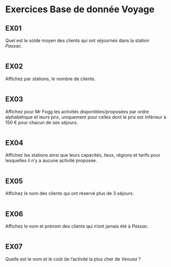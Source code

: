 # Exercices Base de donnée Voyage
## EX01 
Quel est le solde moyen des clients qui ont séjournés dans la station *Passac*.
```SQL

```

## EX02
Affichez par stations, le nombre de clients.
```SQL

```

## EX03
Affichez pour Mr Fogg les activités disponibles/proposées par ordre alphabétique et leurs prix, uniquement pour celles dont le prix est inférieur à 150 € pour chacun de ses séjours.
```SQL

```

## EX04
Affichez les stations ainsi que leurs capacités, lieux, régions et tarifs pour lesquelles il n’y a aucune activité proposée.
```SQL

```

## EX05
Affichez le nom des clients qui ont réservé plus de 3 séjours.
```SQL

```

## EX06
Affichez le nom et prénom des clients qui n’ont jamais été à *Passac*.
```SQL

```

## EX07
Quelle est le nom et le coût de l’activité la plus cher de *Venusa* ?
```SQL

```